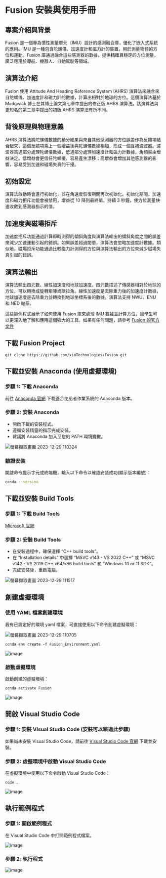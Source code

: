 # Fusion 安裝與使用手冊

## 專案介紹與背景
Fusion 是一個專為慣性測量單元（IMU）設計的感測融合庫，優化了嵌入式系統的應用。IMU 是一種包含陀螺儀、加速度計和磁力計的裝置，用於測量物體的方位和運動。Fusion 庫通過融合這些感測器的數據，提供精確且穩定的方位測量，廣泛應用於導航、機器人、自動駕駛等領域。

## 演算法介紹
Fusion 使用 Attitude And Heading Reference System (AHRS) 演算法來融合來自陀螺儀、加速度計和磁力計的數據，計算出相對於地球的方位。這個演算法基於 Madgwick 博士在其博士論文第七章中提出的修正版 AHRS 演算法。該演算法與更知名的第三章中提出的初版 AHRS 演算法有所不同。

## 背後原理與物理意義
AHRS 演算法將陀螺儀數據的積分結果與來自其他感測器的方位誤差作為反饋項結合起來，這個反饋項乘上一個增益後與陀螺儀數據相加，形成一個互補濾波器。濾波器高通部分處理陀螺儀數據，低通部分處理加速度計和磁力計數據，角頻率由增益決定。低增益會更信任陀螺儀，容易產生漂移；高增益會增加其他感測器的影響，容易受到加速和磁場失真的干擾。

## 初始設定
演算法啟動時會進行初始化，並在角速度恢復期間再次初始化。初始化期間，加速度和磁力拒斥功能會被禁用，增益從 10 降到最終值，持續 3 秒鐘，使方位測量快速收斂到感測器指示的值。

## 加速度與磁場拒斥
加速度拒斥功能通過計算即時測得的傾斜角度與演算法輸出的傾斜角度之間的誤差來減少加速運動引起的錯誤。如果誤差超過閾值，演算法會忽略加速度計數據。類似地，磁場拒斥功能通過比較磁力計測得的方位與演算法輸出的方位來減少磁場失真引起的錯誤。

## 演算法輸出
演算法輸出四元數、線性加速度和地球加速度。四元數描述了傳感器相對於地球的方位，可以轉換成旋轉矩陣或歐拉角。線性加速度是去除重力後的加速度計數據，地球加速度是去除重力並轉換到地球坐標系後的數據。演算法支持 NWU、ENU 和 NED 軸系。

這些範例程式展示了如何使用 Fusion 庫來處理 IMU 數據並計算方位，讓學生可以更深入地了解和應用這個強大的工具。如果有任何問題，請參考 [Fusion 的官方文件](https://github.com/xioTechnologies/Fusion.git)







## 下載 Fusion Project

```bash=
git clone https://github.com/xioTechnologies/Fusion.git
```
## 下載並安裝 Anaconda (使用虛擬環境)

### 步驟 1: 下載 Anaconda
前往 [Anaconda 官網](https://www.anaconda.com/download/) 下載適合使用者作業系統的 Anaconda 版本。

### 步驟 2: 安裝 Anaconda
- 開啟下載的安裝程式。
- 遵循安裝精靈的指示完成安裝。
- 建議將 Anaconda 加入至您的 PATH 環境變數。

![螢幕擷取畫面 2023-12-29 110324](https://hackmd.io/_uploads/rkFXw3iPa.png)

### 驗證安裝
開啟命令提示字元或終端機，輸入以下命令以確認安裝成功(顯示版本編號)：

```bash
conda --version
```

## 下載並安裝 Build Tools
### 步驟 1: 下載 Build Tools

[Microsoft 官網](https://visualstudio.microsoft.com/zh-hant/visual-cpp-build-tools/)


### 步驟 2: 安裝 Build Tools
- 在安裝過程中，確保選擇 “C++ build tools”。
- 在 “Installation details” 中選擇 “MSVC v143 - VS 2022 C++” 或 “MSVC v142 - VS 2019 C++ x64/x86 build tools” 和 “Windows 10 or 11 SDK”。
- 完成安裝後，重啟電腦。

![螢幕擷取畫面 2023-12-29 111517](https://hackmd.io/_uploads/SJ-793oPp.png)

## 創建虛擬環境
### 使用 YAML 檔案創建環境
我有已設定好的環境 yaml 檔案，可直接使用以下命令創建虛擬環境：

![螢幕擷取畫面 2023-12-29 110705](https://hackmd.io/_uploads/B14Dhniva.png)


```bash=
conda env create -f Fusion_Environment.yaml
```

![image](https://hackmd.io/_uploads/rJ8zu3ovT.png)

### 啟動虛擬環境
啟動創建的虛擬環境：

```bash=
conda activate Fusion
```

![image](https://hackmd.io/_uploads/SJC692ov6.png)


## 開啟 Visual Studio Code

### 步驟 1: 安裝 Visual Studio Code (安裝可以跳過此步驟) 
如果尚未安裝 Visual Studio Code，請前往 [Visual Studio Code 官網](https://www.bing.com/search?pglt=643&q=vs+code&cvid=f0f823c569944db98cd0ca9159aff00d&gs_lcrp=EgZjaHJvbWUqBggAEAAYQDIGCAAQABhAMgYIARBFGDsyBggCEEUYOzIGCAMQABhAMgYIBBAAGEAyBggFEAAYQDIGCAYQABhAMgYIBxAAGEAyBggIEAAYQNIBCDM5OTVqMGoxqAIAsAIA&FORM=ANNTA1&PC=ASTS) 下載並安裝。


### 步驟 2: 虛擬環境中啟動 Visual Studio Code

在虛擬環境中使用以下命令啟動 Visual Studio Code：


```bash=
code .
```
![image](https://hackmd.io/_uploads/BJ6UbTswa.png)


## 執行範例程式
### 步驟 1: 開啟範例程式
在 Visual Studio Code 中打開範例程式檔案。

![image](https://hackmd.io/_uploads/HJBvohjvp.png)

### 步驟 2: 執行程式

![image](https://hackmd.io/_uploads/HJmtihoDT.png)





